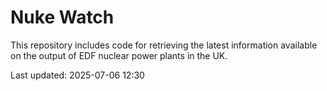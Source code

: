 # Nuke Watch

This repository includes code for retrieving the latest information available on the output of EDF nuclear power plants in the UK.

Last updated: 2025-07-06 12:30